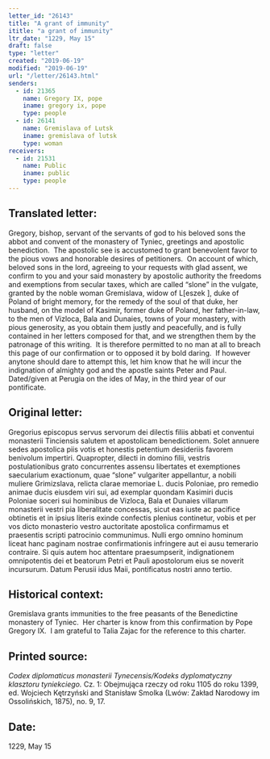 ```yaml
---
letter_id: "26143"
title: "A grant of immunity"
ititle: "a grant of immunity"
ltr_date: "1229, May 15"
draft: false
type: "letter"
created: "2019-06-19"
modified: "2019-06-19"
url: "/letter/26143.html"
senders:
  - id: 21365
    name: Gregory IX, pope
    iname: gregory ix, pope
    type: people
  - id: 26141
    name: Gremislava of Lutsk
    iname: gremislava of lutsk
    type: woman
receivers:
  - id: 21531
    name: Public
    iname: public
    type: people
---
```

<h2> Translated letter:</h2><p>Gregory, bishop, servant of the servants of god to his beloved sons the abbot and convent of the monastery of Tyniec, greetings and apostolic benediction.&nbsp; The apostolic see is accustomed to grant benevolent favor to the pious vows and honorable desires of petitioners.&nbsp; On account of which, beloved sons in the lord, agreeing to your requests with glad assent, we confirm to you and your said monastery by apostolic authority the freedoms and exemptions from secular taxes, which are called “slone” in the vulgate, granted by the noble woman Gremislava, widow of L[eszek ], duke of Poland of bright memory, for the remedy of the soul of that duke, her husband, on the model of Kasimir, former duke of Poland, her father-in-law, to the men of Vizloca, Bala and Dunaies, towns of your monastery, with pious generosity, as you obtain them justly and peacefully, and is fully contained in her letters composed for that, and we strengthen them by the patronage of this writing.&nbsp; It is therefore permitted to no man at all to breach this page of our confirmation or to opposed it by bold daring.&nbsp; If however anytone should dare to attempt this, let him know that he will incur the indignation of almighty god and the apostle saints Peter and Paul.&nbsp; Dated/given at Perugia on the ides of May, in the third year of our pontificate.</p><h2 class="mt-4"> Original letter:</h2><p>Gregorius episcopus servus servorum dei dilectis filiis abbati et conventui monasterii Tinciensis salutem et apostolicam benedictionem. Solet annuere sedes apostolica piis votis et honestis petentium desideriis favorem benivolum impertiri. Quapropter, dilecti in domino filii, vestris postulationibus grato concurrentes assensu libertates et exemptiones saecularium exactionum, quae “slone” vulgariter appellantur, a nobili muliere Grimizslava, relicta clarae memoriae L. ducis Poloniae, pro remedio animae ducis eiusdem viri sui, ad exemplar quondam Kasimiri ducis Poloniae soceri sui hominibus de Vizloca, Bala et Dunaies villarum monasterii vestri pia liberalitate concessas, sicut eas iuste ac pacifice obtinetis et in ipsius literis exinde confectis plenius continetur, vobis et per vos dicto monasterio vestro auctoritate apostolica confirmamus et praesentis scripti patrocinio communimus. Nulli ergo omnino hominum liceat hanc paginam nostrae confirmationis infringere aut ei ausu temerario contraire. Si quis autem hoc attentare praesumpserit, indignationem omnipotentis dei et beatorum Petri et Pauli apostolorum eius se noverit incursurum. Datum Perusii idus Maii, pontificatus nostri anno tertio.</p><h2 class="mt-4"> Historical context:</h2><p>Gremislava grants immunities to the free peasants of the Benedictine monastery of Tyniec.&nbsp; Her charter is know from this confirmation by Pope Gregory IX.&nbsp; I am grateful to Talia Zajac for the reference to this charter.</p><h2 class="mt-4"> Printed source:</h2><p><em>Codex diplomaticus monasterii Tynecensis/Kodeks dyplomatyczny klasztoru tyniekciego.</em> Cz. 1: Obejmująca rzeczy od roku 1105 do roku 1399, ed. Wojciech Kętrzyński and Stanisław Smolka (Lwów: Zakład Narodowy im&nbsp; Ossolińskich, 1875), no. 9, 17.&nbsp;</p><h2 class="mt-4"> Date:</h2>1229, May 15